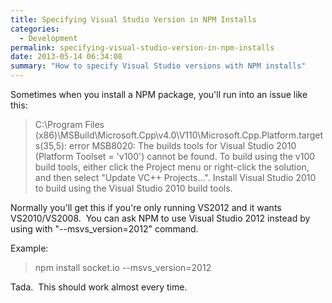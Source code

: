 ```yaml
---
title: Specifying Visual Studio Version in NPM Installs
categories:
  - Development
permalink: specifying-visual-studio-version-in-npm-installs
date: 2013-05-14 06:34:08
summary: "How to specify Visual Studio versions with NPM installs"
---
```


Sometimes when you install a NPM package, you'll run into an issue like this:

<blockquote>C:\Program Files (x86)\MSBuild\Microsoft.Cpp\v4.0\V110\Microsoft.Cpp.Platform.targets(35,5): error MSB8020: The builds tools for Visual Studio 2010 (Platform Toolset = 'v100') cannot be found. To build using the v100 build tools, either click the Project menu or right-click the solution, and then select "Update VC++ Projects...". Install Visual Studio 2010 to build using the Visual Studio 2010 build tools.</blockquote>
Normally you'll get this if you're only running VS2012 and it wants VS2010/VS2008.  You can ask NPM to use Visual Studio 2012 instead by using with "--msvs_version=2012" command.

Example:

<blockquote>npm install socket.io --msvs_version=2012</blockquote>
Tada.  This should work almost every time.
